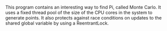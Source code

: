 This program contains an interesting way to find Pi, called Monte Carlo. It uses a fixed thread pool of the size of the CPU cores in the system to generate points. 
It also protects against race conditions on updates to the shared global variable by using a ReentrantLock.  
